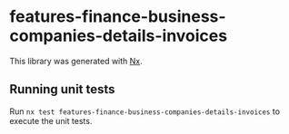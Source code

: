 # features-finance-business-companies-details-invoices

This library was generated with [Nx](https://nx.dev).

## Running unit tests

Run `nx test features-finance-business-companies-details-invoices` to execute the unit tests.
